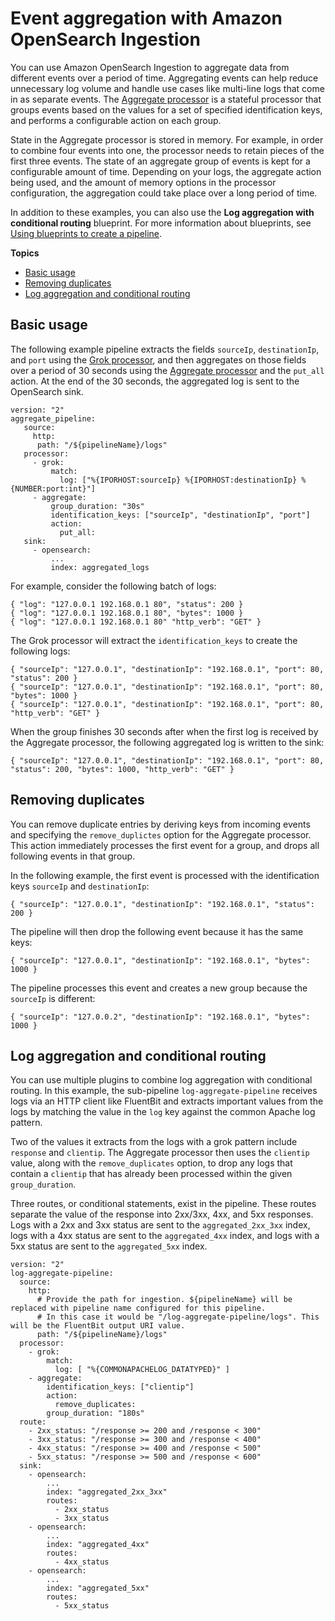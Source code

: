 # Event aggregation with Amazon OpenSearch Ingestion<a name="use-cases-log-aggregation"></a>

You can use Amazon OpenSearch Ingestion to aggregate data from different events over a period of time\. Aggregating events can help reduce unnecessary log volume and handle use cases like multi\-line logs that come in as separate events\. The [Aggregate processor](https://opensearch.org/docs/latest/data-prepper/pipelines/configuration/processors/aggregate/) is a stateful processor that groups events based on the values for a set of specified identification keys, and performs a configurable action on each group\. 

State in the Aggregate processor is stored in memory\. For example, in order to combine four events into one, the processor needs to retain pieces of the first three events\. The state of an aggregate group of events is kept for a configurable amount of time\. Depending on your logs, the aggregate action being used, and the amount of memory options in the processor configuration, the aggregation could take place over a long period of time\.

In addition to these examples, you can also use the **Log aggregation with conditional routing** blueprint\. For more information about blueprints, see [Using blueprints to create a pipeline](creating-pipeline.md#pipeline-blueprint)\.

**Topics**
+ [Basic usage](#use-cases-log-aggregation-usage)
+ [Removing duplicates](#use-cases-log-aggregation-duplicates)
+ [Log aggregation and conditional routing](#use-cases-log-aggregation-conditional-routing)

## Basic usage<a name="use-cases-log-aggregation-usage"></a>

The following example pipeline extracts the fields `sourceIp`, `destinationIp`, and `port` using the [Grok processor](https://opensearch.org/docs/latest/data-prepper/pipelines/configuration/processors/grok/), and then aggregates on those fields over a period of 30 seconds using the [Aggregate processor](https://opensearch.org/docs/latest/data-prepper/pipelines/configuration/processors/aggregate/) and the `put_all` action\. At the end of the 30 seconds, the aggregated log is sent to the OpenSearch sink\.

```
version: "2"
aggregate_pipeline:  
   source:
     http:
      path: "/${pipelineName}/logs"
   processor:
     - grok:
         match: 
           log: ["%{IPORHOST:sourceIp} %{IPORHOST:destinationIp} %{NUMBER:port:int}"]
     - aggregate:
         group_duration: "30s"
         identification_keys: ["sourceIp", "destinationIp", "port"]
         action:
           put_all:
   sink:
     - opensearch:
         ...
         index: aggregated_logs
```

For example, consider the following batch of logs:

```
{ "log": "127.0.0.1 192.168.0.1 80", "status": 200 }
{ "log": "127.0.0.1 192.168.0.1 80", "bytes": 1000 }
{ "log": "127.0.0.1 192.168.0.1 80" "http_verb": "GET" }
```

The Grok processor will extract the `identification_keys` to create the following logs:

```
{ "sourceIp": "127.0.0.1", "destinationIp": "192.168.0.1", "port": 80, "status": 200 }
{ "sourceIp": "127.0.0.1", "destinationIp": "192.168.0.1", "port": 80, "bytes": 1000 }
{ "sourceIp": "127.0.0.1", "destinationIp": "192.168.0.1", "port": 80, "http_verb": "GET" }
```

When the group finishes 30 seconds after when the first log is received by the Aggregate processor, the following aggregated log is written to the sink:

```
{ "sourceIp": "127.0.0.1", "destinationIp": "192.168.0.1", "port": 80, "status": 200, "bytes": 1000, "http_verb": "GET" }
```

## Removing duplicates<a name="use-cases-log-aggregation-duplicates"></a>

You can remove duplicate entries by deriving keys from incoming events and specifying the `remove_duplictes` option for the Aggregate processor\. This action immediately processes the first event for a group, and drops all following events in that group\. 

In the following example, the first event is processed with the identification keys `sourceIp` and `destinationIp`:

```
{ "sourceIp": "127.0.0.1", "destinationIp": "192.168.0.1", "status": 200 }
```

The pipeline will then drop the following event because it has the same keys:

```
{ "sourceIp": "127.0.0.1", "destinationIp": "192.168.0.1", "bytes": 1000 }
```

The pipeline processes this event and creates a new group because the `sourceIp` is different:

```
{ "sourceIp": "127.0.0.2", "destinationIp": "192.168.0.1", "bytes": 1000 }
```

## Log aggregation and conditional routing<a name="use-cases-log-aggregation-conditional-routing"></a>

You can use multiple plugins to combine log aggregation with conditional routing\. In this example, the sub\-pipeline `log-aggregate-pipeline` receives logs via an HTTP client like FluentBit and extracts important values from the logs by matching the value in the `log` key against the common Apache log pattern\. 

Two of the values it extracts from the logs with a grok pattern include `response` and `clientip`\. The Aggregate processor then uses the `clientip` value, along with the `remove_duplicates` option, to drop any logs that contain a `clientip` that has already been processed within the given `group_duration`\.

Three routes, or conditional statements, exist in the pipeline\. These routes separate the value of the response into 2xx/3xx, 4xx, and 5xx responses\. Logs with a 2xx and 3xx status are sent to the `aggregated_2xx_3xx` index, logs with a 4xx status are sent to the `aggregated_4xx` index, and logs with a 5xx status are sent to the `aggregated_5xx` index\.

```
version: "2"
log-aggregate-pipeline:
  source:
    http:
      # Provide the path for ingestion. ${pipelineName} will be replaced with pipeline name configured for this pipeline.
      # In this case it would be "/log-aggregate-pipeline/logs". This will be the FluentBit output URI value.
      path: "/${pipelineName}/logs"
  processor:
    - grok:
        match:
          log: [ "%{COMMONAPACHELOG_DATATYPED}" ]
    - aggregate:
        identification_keys: ["clientip"]
        action:
          remove_duplicates:
        group_duration: "180s"
  route:
    - 2xx_status: "/response >= 200 and /response < 300"
    - 3xx_status: "/response >= 300 and /response < 400"
    - 4xx_status: "/response >= 400 and /response < 500"
    - 5xx_status: "/response >= 500 and /response < 600"
  sink:
    - opensearch:
        ...
        index: "aggregated_2xx_3xx"
        routes:
          - 2xx_status
          - 3xx_status
    - opensearch:
        ...
        index: "aggregated_4xx"
        routes:
          - 4xx_status
    - opensearch:
        ...
        index: "aggregated_5xx"
        routes:
          - 5xx_status
```